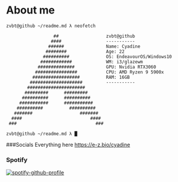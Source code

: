  
# About me
```
zvbt@github ~/readme.md λ neofetch

                  ##                  zvbt@github   
                 ####                 -----------
                ######                Name: Cyadine 
               ########               Age: 22
              ##########              OS: EndeavourOS/Windows10
             ############             WM: i3/glazewm
            ##############            GPU: Nvidia RTX3060
           ################           CPU: AMD Ryzen 9 5900x
          ##################          RAM: 16GB
         ####################         -----------
        ######################     
       #########      #########       
      ##########      ##########
     ###########      ###########
    ##########          ##########
   #######                  #######
  ####                          ####
 ###                              ### 

zvbt@github ~/readme.md λ █
```
###Socials
Everything here https://e-z.bio/cyadine
### Spotify
[![spotify-github-profile](https://spotify-github-profile.vercel.app/api/view?uid=cjnln9qzd0pyo1sfmjargvhw8&cover_image=true&theme=natemoo-re&show_offline=false&background_color=121212&interchange=false&bar_color=53cf3a&bar_color_cover=false)](https://spotify-github-profile.vercel.app/api/view?uid=cjnln9qzd0pyo1sfmjargvhw8&redirect=true)

